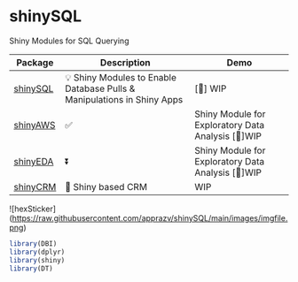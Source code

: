 # shinySQL
Shiny Modules for SQL Querying

| Package | Description | Demo |
|---|---|---|
| [shinySQL](https://github.com/apprazv/shinySQL) | 💡 Shiny Modules to Enable Database Pulls & Manipulations in Shiny Apps | [🔗] WIP|
| [shinyAWS](https://github.com/apprazv/shinyAWS) | ✅  |Shiny Module for Exploratory Data Analysis [🔗]WIP|
| [shinyEDA](https://github.com/apprazv/shinyEDA) | ⏬ |Shiny Module for Exploratory Data Analysis [🔗]WIP|
| [shinyCRM](https://github.com/apprazv/shinyCRM/) | 📝 Shiny based CRM | WIP |

![hexSticker] (https://raw.githubusercontent.com/apprazv/shinySQL/main/images/imgfile.png)

```r
library(DBI)
library(dplyr)
library(shiny)
library(DT)
```
